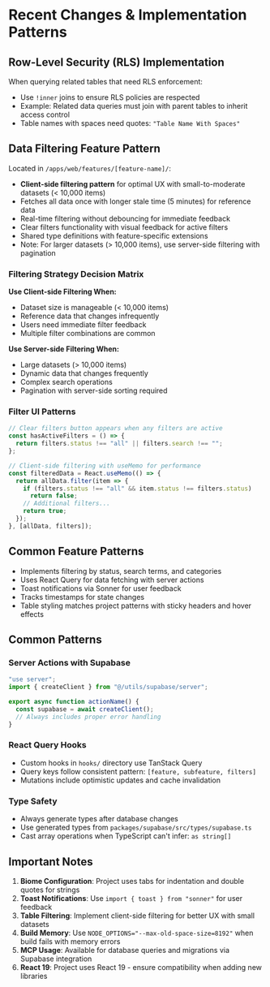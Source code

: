 # Recent Changes & Implementation Patterns

## Row-Level Security (RLS) Implementation
When querying related tables that need RLS enforcement:
- Use `!inner` joins to ensure RLS policies are respected
- Example: Related data queries must join with parent tables to inherit access control
- Table names with spaces need quotes: `"Table Name With Spaces"`

## Data Filtering Feature Pattern
Located in `/apps/web/features/[feature-name]/`:
- **Client-side filtering pattern** for optimal UX with small-to-moderate datasets (< 10,000 items)
- Fetches all data once with longer stale time (5 minutes) for reference data
- Real-time filtering without debouncing for immediate feedback
- Clear filters functionality with visual feedback for active filters
- Shared type definitions with feature-specific extensions
- Note: For larger datasets (> 10,000 items), use server-side filtering with pagination

### Filtering Strategy Decision Matrix
**Use Client-side Filtering When:**
- Dataset size is manageable (< 10,000 items)
- Reference data that changes infrequently
- Users need immediate filter feedback
- Multiple filter combinations are common

**Use Server-side Filtering When:**
- Large datasets (> 10,000 items)
- Dynamic data that changes frequently
- Complex search operations
- Pagination with server-side sorting required

### Filter UI Patterns
```typescript
// Clear filters button appears when any filters are active
const hasActiveFilters = () => {
  return filters.status !== "all" || filters.search !== "";
};

// Client-side filtering with useMemo for performance
const filteredData = React.useMemo(() => {
  return allData.filter(item => {
    if (filters.status !== "all" && item.status !== filters.status) 
      return false;
    // Additional filters...
    return true;
  });
}, [allData, filters]);
```

## Common Feature Patterns
- Implements filtering by status, search terms, and categories
- Uses React Query for data fetching with server actions
- Toast notifications via Sonner for user feedback
- Tracks timestamps for state changes
- Table styling matches project patterns with sticky headers and hover effects

## Common Patterns

### Server Actions with Supabase
```typescript
"use server";
import { createClient } from "@/utils/supabase/server";

export async function actionName() {
  const supabase = await createClient();
  // Always includes proper error handling
}
```

### React Query Hooks
- Custom hooks in `hooks/` directory use TanStack Query
- Query keys follow consistent pattern: `[feature, subfeature, filters]`
- Mutations include optimistic updates and cache invalidation

### Type Safety
- Always generate types after database changes
- Use generated types from `packages/supabase/src/types/supabase.ts`
- Cast array operations when TypeScript can't infer: `as string[]`

## Important Notes

1. **Biome Configuration**: Project uses tabs for indentation and double quotes for strings
2. **Toast Notifications**: Use `import { toast } from "sonner"` for user feedback
3. **Table Filtering**: Implement client-side filtering for better UX with small datasets
4. **Build Memory**: Use `NODE_OPTIONS="--max-old-space-size=8192"` when build fails with memory errors
5. **MCP Usage**: Available for database queries and migrations via Supabase integration
6. **React 19**: Project uses React 19 - ensure compatibility when adding new libraries